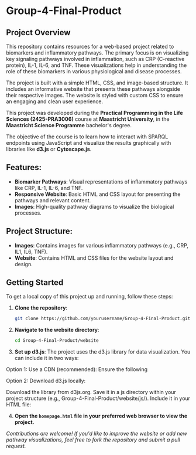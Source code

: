 # Group-4-Final-Product

## Project Overview

This repository contains resources for a web-based project related to biomarkers and inflammatory pathways. The primary focus is on visualizing key signaling pathways involved in inflammation, such as CRP (C-reactive protein), IL-1, IL-6, and TNF. These visualizations help in understanding the role of these biomarkers in various physiological and disease processes.

The project is built with a simple HTML, CSS, and image-based structure. It includes an informative website that presents these pathways alongside their respective images. The website is styled with custom CSS to ensure an engaging and clean user experience.

This project was developed during the **Practical Programming in the Life Sciences (2425-PRA3006)** course at **Maastricht University**, in the **Maastricht Science Programme** bachelor's degree. 

The objective of the course is to learn how to interact with SPARQL endpoints using JavaScript and visualize the results graphically with libraries like **d3.js** or **Cytoscape.js**.

## Features:
- **Biomarker Pathways**: Visual representations of inflammatory pathways like CRP, IL-1, IL-6, and TNF.
- **Responsive Website**: Basic HTML and CSS layout for presenting the pathways and relevant content.
- **Images**: High-quality pathway diagrams to visualize the biological processes.

## Project Structure:
- **Images**: Contains images for various inflammatory pathways (e.g., CRP, IL1, IL6, TNF).
- **Website**: Contains HTML and CSS files for the website layout and design.

## Getting Started

To get a local copy of this project up and running, follow these steps:

1. **Clone the repository**:
   ```bash
   git clone https://github.com/yourusername/Group-4-Final-Product.git
   ```

2. **Navigate to the website directory**:
   ```bash
   cd Group-4-Final-Product/website
   ```

3. **Set up d3.js**: 
The project uses the d3.js library for data visualization. You can include it in two ways:

Option 1: Use a CDN (recommended): Ensure the following <script> tag is included in the <head> section of your HTML file:
<script src="https://d3js.org/d3.v6.min.js"></script>

Option 2: Download d3.js locally:

Download the library from d3js.org.
Save it in a js directory within your project structure (e.g., Group-4-Final-Product/website/js/).
Include it in your HTML file:
<script src="js/d3.v6.min.js"></script>
   
4. **Open the `homepage.html` file in your preferred web browser to view the project.**

*Contributions are welcome! If you'd like to improve the website or add new pathway visualizations, feel free to fork the repository and submit a pull request.*

